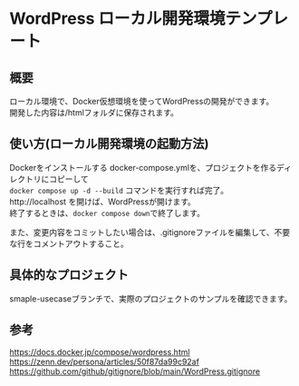 # WordPress ローカル開発環境テンプレート

## 概要

ローカル環境で、Docker仮想環境を使ってWordPressの開発ができます。  
開発した内容は/htmlフォルダに保存されます。  

## 使い方(ローカル開発環境の起動方法)

Dockerをインストールする
docker-compose.ymlを、プロジェクトを作るディレクトリにコピーして  
`docker compose up -d --build` コマンドを実行すれば完了。  
http://localhost を開けば、WordPressが開けます。  
終了するときは、`docker compose down`で終了します。  

また、変更内容をコミットしたい場合は、.gitignoreファイルを編集して、不要な行をコメントアウトすること。

## 具体的なプロジェクト

smaple-usecaseブランチで、実際のプロジェクトのサンプルを確認できます。

## 参考

https://docs.docker.jp/compose/wordpress.html  
https://zenn.dev/persona/articles/50f87da99c92af  
https://github.com/github/gitignore/blob/main/WordPress.gitignore  
